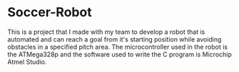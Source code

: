 # Soccer-Robot
This is a project that I made with my team to develop a robot that is automated and can reach a goal from it's starting position while avoiding obstacles in a specified pitch area. The microcontroller used in the robot is the ATMega328p and the software used to write the C program is Microchip Atmel Studio.
